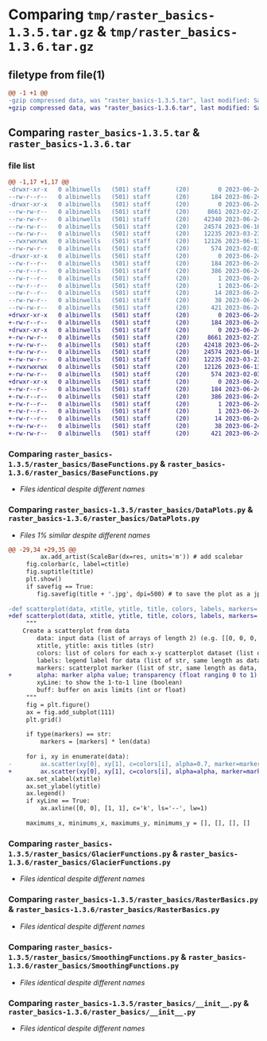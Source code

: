 # Comparing `tmp/raster_basics-1.3.5.tar.gz` & `tmp/raster_basics-1.3.6.tar.gz`

## filetype from file(1)

```diff
@@ -1 +1 @@
-gzip compressed data, was "raster_basics-1.3.5.tar", last modified: Sat Jun 24 15:29:19 2023, max compression
+gzip compressed data, was "raster_basics-1.3.6.tar", last modified: Sat Jun 24 16:04:48 2023, max compression
```

## Comparing `raster_basics-1.3.5.tar` & `raster_basics-1.3.6.tar`

### file list

```diff
@@ -1,17 +1,17 @@
-drwxr-xr-x   0 albinwells   (501) staff       (20)        0 2023-06-24 15:29:19.736894 raster_basics-1.3.5/
--rw-r--r--   0 albinwells   (501) staff       (20)      184 2023-06-24 15:29:19.737024 raster_basics-1.3.5/PKG-INFO
-drwxr-xr-x   0 albinwells   (501) staff       (20)        0 2023-06-24 15:29:19.735849 raster_basics-1.3.5/raster_basics/
--rw-rw-r--   0 albinwells   (501) staff       (20)     8661 2023-02-27 17:09:17.000000 raster_basics-1.3.5/raster_basics/BaseFunctions.py
--rw-rw-r--   0 albinwells   (501) staff       (20)    42340 2023-06-24 15:28:38.000000 raster_basics-1.3.5/raster_basics/DataPlots.py
--rw-rw-r--   0 albinwells   (501) staff       (20)    24574 2023-06-16 19:26:40.000000 raster_basics-1.3.5/raster_basics/GlacierFunctions.py
--rw-rw-r--   0 albinwells   (501) staff       (20)    12235 2023-03-23 16:41:47.000000 raster_basics-1.3.5/raster_basics/RasterBasics.py
--rwxrwxrwx   0 albinwells   (501) staff       (20)    12126 2023-06-13 18:14:16.000000 raster_basics-1.3.5/raster_basics/SmoothingFunctions.py
--rw-rw-r--   0 albinwells   (501) staff       (20)      574 2023-02-03 15:09:59.000000 raster_basics-1.3.5/raster_basics/__init__.py
-drwxr-xr-x   0 albinwells   (501) staff       (20)        0 2023-06-24 15:29:19.736771 raster_basics-1.3.5/raster_basics.egg-info/
--rw-r--r--   0 albinwells   (501) staff       (20)      184 2023-06-24 15:29:19.000000 raster_basics-1.3.5/raster_basics.egg-info/PKG-INFO
--rw-r--r--   0 albinwells   (501) staff       (20)      386 2023-06-24 15:29:19.000000 raster_basics-1.3.5/raster_basics.egg-info/SOURCES.txt
--rw-r--r--   0 albinwells   (501) staff       (20)        1 2023-06-24 15:29:19.000000 raster_basics-1.3.5/raster_basics.egg-info/dependency_links.txt
--rw-r--r--   0 albinwells   (501) staff       (20)        1 2023-06-24 15:29:19.000000 raster_basics-1.3.5/raster_basics.egg-info/not-zip-safe
--rw-r--r--   0 albinwells   (501) staff       (20)       14 2023-06-24 15:29:19.000000 raster_basics-1.3.5/raster_basics.egg-info/top_level.txt
--rw-rw-r--   0 albinwells   (501) staff       (20)       38 2023-06-24 15:29:19.737383 raster_basics-1.3.5/setup.cfg
--rw-rw-r--   0 albinwells   (501) staff       (20)      421 2023-06-24 15:28:51.000000 raster_basics-1.3.5/setup.py
+drwxr-xr-x   0 albinwells   (501) staff       (20)        0 2023-06-24 16:04:48.324958 raster_basics-1.3.6/
+-rw-r--r--   0 albinwells   (501) staff       (20)      184 2023-06-24 16:04:48.325051 raster_basics-1.3.6/PKG-INFO
+drwxr-xr-x   0 albinwells   (501) staff       (20)        0 2023-06-24 16:04:48.323815 raster_basics-1.3.6/raster_basics/
+-rw-rw-r--   0 albinwells   (501) staff       (20)     8661 2023-02-27 17:09:17.000000 raster_basics-1.3.6/raster_basics/BaseFunctions.py
+-rw-rw-r--   0 albinwells   (501) staff       (20)    42418 2023-06-24 15:35:22.000000 raster_basics-1.3.6/raster_basics/DataPlots.py
+-rw-rw-r--   0 albinwells   (501) staff       (20)    24574 2023-06-16 19:26:40.000000 raster_basics-1.3.6/raster_basics/GlacierFunctions.py
+-rw-rw-r--   0 albinwells   (501) staff       (20)    12235 2023-03-23 16:41:47.000000 raster_basics-1.3.6/raster_basics/RasterBasics.py
+-rwxrwxrwx   0 albinwells   (501) staff       (20)    12126 2023-06-13 18:14:16.000000 raster_basics-1.3.6/raster_basics/SmoothingFunctions.py
+-rw-rw-r--   0 albinwells   (501) staff       (20)      574 2023-02-03 15:09:59.000000 raster_basics-1.3.6/raster_basics/__init__.py
+drwxr-xr-x   0 albinwells   (501) staff       (20)        0 2023-06-24 16:04:48.324817 raster_basics-1.3.6/raster_basics.egg-info/
+-rw-r--r--   0 albinwells   (501) staff       (20)      184 2023-06-24 16:04:48.000000 raster_basics-1.3.6/raster_basics.egg-info/PKG-INFO
+-rw-r--r--   0 albinwells   (501) staff       (20)      386 2023-06-24 16:04:48.000000 raster_basics-1.3.6/raster_basics.egg-info/SOURCES.txt
+-rw-r--r--   0 albinwells   (501) staff       (20)        1 2023-06-24 16:04:48.000000 raster_basics-1.3.6/raster_basics.egg-info/dependency_links.txt
+-rw-r--r--   0 albinwells   (501) staff       (20)        1 2023-06-24 16:04:48.000000 raster_basics-1.3.6/raster_basics.egg-info/not-zip-safe
+-rw-r--r--   0 albinwells   (501) staff       (20)       14 2023-06-24 16:04:48.000000 raster_basics-1.3.6/raster_basics.egg-info/top_level.txt
+-rw-rw-r--   0 albinwells   (501) staff       (20)       38 2023-06-24 16:04:48.325447 raster_basics-1.3.6/setup.cfg
+-rw-rw-r--   0 albinwells   (501) staff       (20)      421 2023-06-24 16:04:27.000000 raster_basics-1.3.6/setup.py
```

### Comparing `raster_basics-1.3.5/raster_basics/BaseFunctions.py` & `raster_basics-1.3.6/raster_basics/BaseFunctions.py`

 * *Files identical despite different names*

### Comparing `raster_basics-1.3.5/raster_basics/DataPlots.py` & `raster_basics-1.3.6/raster_basics/DataPlots.py`

 * *Files 1% similar despite different names*

```diff
@@ -29,34 +29,35 @@
         ax.add_artist(ScaleBar(dx=res, units='m')) # add scalebar
     fig.colorbar(c, label=ctitle)
     fig.suptitle(title)
     plt.show()
     if savefig == True:
     	fig.savefig(title + '.jpg', dpi=500) # to save the plot as a jpg image
 
-def scatterplot(data, xtitle, ytitle, title, colors, labels, markers='.', xyLine=False, buff=100, savefig=False):
+def scatterplot(data, xtitle, ytitle, title, colors, labels, markers='.', alpha=0.7, xyLine=False, buff=100, savefig=False):
     """
 	Create a scatterplot from data
 		data: input data (list of arrays of length 2) (e.g. [[0, 0, 0, 0], [1, 2, 3, 4]] or [[[0, 0, 0], [1, 2, 3]], [[1, 1, 1, 1], [1, 2, 3, 4]]])
 		xtitle, ytitle: axis titles (str)
 		colors: list of colors for each x-y scatterplot dataset (list of str, same length as data)
 		labels: legend label for data (list of str, same length as data) (e.g. ['label1', 'label2'])
 		markers: scatterplot marker (list of str, same length as data, or string if all markers should be the same)
+		alpha: marker alpha value; transparency (float ranging 0 to 1)
 		xyLine: to show the 1-to-1 line (boolean)
 		buff: buffer on axis limits (int or float)
     """
     fig = plt.figure()
     ax = fig.add_subplot(111)
     plt.grid()
     
     if type(markers) == str:
         markers = [markers] * len(data)
 
     for i, xy in enumerate(data):
-        ax.scatter(xy[0], xy[1], c=colors[i], alpha=0.7, marker=markers[i], label=labels[i])
+        ax.scatter(xy[0], xy[1], c=colors[i], alpha=alpha, marker=markers[i], label=labels[i])
     ax.set_xlabel(xtitle)
     ax.set_ylabel(ytitle)
     ax.legend()
     if xyLine == True:
         ax.axline([0, 0], [1, 1], c='k', ls='--', lw=1)
 
     maximums_x, minimums_x, maximums_y, minimums_y = [], [], [], []
```

### Comparing `raster_basics-1.3.5/raster_basics/GlacierFunctions.py` & `raster_basics-1.3.6/raster_basics/GlacierFunctions.py`

 * *Files identical despite different names*

### Comparing `raster_basics-1.3.5/raster_basics/RasterBasics.py` & `raster_basics-1.3.6/raster_basics/RasterBasics.py`

 * *Files identical despite different names*

### Comparing `raster_basics-1.3.5/raster_basics/SmoothingFunctions.py` & `raster_basics-1.3.6/raster_basics/SmoothingFunctions.py`

 * *Files identical despite different names*

### Comparing `raster_basics-1.3.5/raster_basics/__init__.py` & `raster_basics-1.3.6/raster_basics/__init__.py`

 * *Files identical despite different names*

